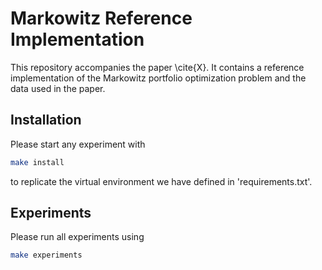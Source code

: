 # Markowitz Reference Implementation

This repository accompanies the paper \cite{X}.
It contains a reference implementation of the
Markowitz portfolio optimization problem and the data used in the paper.

## Installation

Please start any experiment with

```bash
make install
```

to replicate the virtual environment we have defined in 'requirements.txt'.

## Experiments

Please run all experiments using

```bash
make experiments
```

